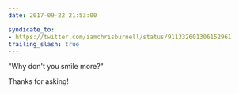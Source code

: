 ```yaml
---
date: 2017-09-22 21:53:00

syndicate_to:
- https://twitter.com/iamchrisburnell/status/911332601306152961
trailing_slash: true
---
```


"Why don't you smile more?"

Thanks for asking!
